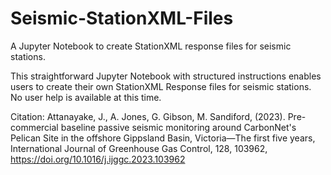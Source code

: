 # Seismic-StationXML-Files
A Jupyter Notebook to create StationXML response files for seismic stations.

This straightforward Jupyter Notebook with structured instructions enables users to create their own StationXML Response files for seismic stations. 
No user help is available at this time.

Citation: Attanayake, J., A. Jones, G. Gibson, M. Sandiford, (2023). Pre-commercial baseline passive seismic monitoring around CarbonNet's Pelican Site in the offshore Gippsland Basin, Victoria—The first five years, International Journal of Greenhouse Gas Control, 128, 103962, https://doi.org/10.1016/j.ijggc.2023.103962
